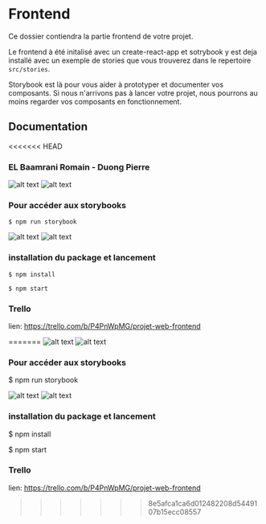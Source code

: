 # Frontend

Ce dossier contiendra la partie frontend de votre projet.

Le frontend à été initalisé avec un create-react-app et sotrybook y est deja installé avec un exemple de stories que vous trouverez dans le repertoire `src/stories`.

Storybook est là pour vous aider à prototyper et documenter vos composants. Si nous n'arrivons pas à lancer votre projet, nous pourrons au moins regarder vos composants en fonctionnement.

## Documentation

<<<<<<< HEAD
### EL Baamrani Romain - Duong Pierre

![alt text](public/img/Dashboard.png)
![alt text](public/img/Admin_login.png)

### Pour accéder aux storybooks
```shell
$ npm run storybook
```
![alt text](public/img/storybook_1.png)
![alt text](public/img/storybook_2.png)

### installation du package et lancement

```shell
$ npm install
```

```shell
$ npm start
```

### Trello
lien: https://trello.com/b/P4PnWpMG/projet-web-frontend


=======
![alt text](public/img/Dashboard.png)
![alt text](public/img/Admin_login.png)

### Pour accéder aux storybooks
$ npm run storybook

![alt text](public/img/storybook_1.png)
![alt text](public/img/storybook_2.png)

### installation du package et lancement

$ npm install


$ npm start


### Trello
lien: https://trello.com/b/P4PnWpMG/projet-web-frontend
>>>>>>> 8e5afca1ca6d012482208d5449107b15ecc08557

